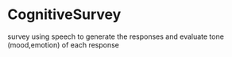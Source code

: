 # CognitiveSurvey

survey using speech to generate the responses and evaluate tone (mood,emotion) of each response
